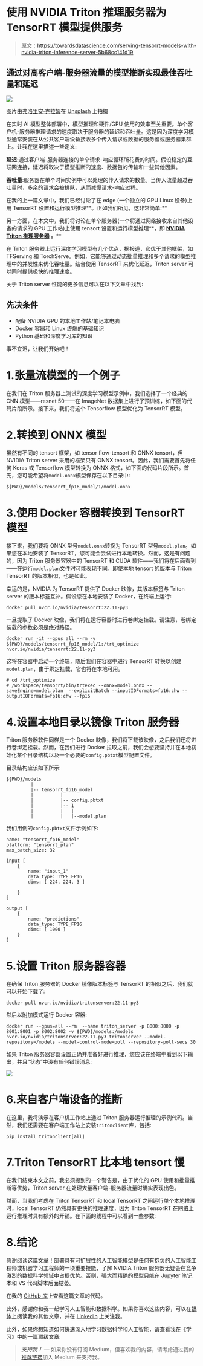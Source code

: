# 使用 NVIDIA Triton 推理服务器为 TensorRT 模型提供服务

> 原文：<https://towardsdatascience.com/serving-tensorrt-models-with-nvidia-triton-inference-server-5b68cc141d19>

## 通过对高客户端-服务器流量的模型推断实现最佳吞吐量和延迟

![](img/6ea970a4e34c4ba7352dab9249fd2f8c.png)

图片由[弗洛里安·克拉姆](https://unsplash.com/@floriankrumm)在 [Unsplash](https://unsplash.com/) 上拍摄

在实时 AI 模型整体部署中，模型推理和硬件/GPU 使用的效率至关重要。单个客户机-服务器推理请求的速度取决于服务器的延迟和吞吐量。这是因为深度学习模型通常安装在从公共客户端设备接收多个传入请求或数据的服务器或服务器集群上。让我在这里描述一些定义:

**延迟**:通过客户端-服务器连接的单个请求-响应循环所花费的时间。假设稳定的互联网连接，延迟将取决于模型推断的速度、数据包的传输和一些其他因素。

**吞吐量**:服务器在单个时间实例中可以处理的传入请求的数量。当传入流量超过吞吐量时，多余的请求会被排队，从而减慢请求-响应过程。

在我的上一篇文章中，我们已经讨论了在 edge (一个独立的 GPU Linux 设备)上用 TensorRT 设置和运行模型推理**。正如我们所见，这非常简单:**

[](https://medium.com/mlearning-ai/running-tensorflow-model-on-edge-with-tensorrt-for-fast-inference-4dcad300a523)  

另一方面，在本文中，我们将讨论在单个服务器(一个将通过网络接收来自其他设备的请求的 GPU 工作站)上使用 tensort 设置和运行模型推理**，即 [**NVIDIA Triton 推理服务器**](https://developer.nvidia.com/nvidia-triton-inference-server) **。****

在 Triton 服务器上运行深度学习模型有几个优点，据报道，它优于其他框架，如 TFServing 和 TorchServe。例如，它能够通过动态批量推理和多个请求的模型推理中的并发性来优化吞吐量。结合使用 TensorRT 来优化延迟，Triton server 可以同时提供极快的推理速度。

关于 Triton server 性能的更多信息可以在以下文章中找到:

  [](https://developer.nvidia.com/blog/nvidia-serves-deep-learning-inference/)  

## 先决条件

*   配备 NVIDIA GPU 的本地工作站/笔记本电脑
*   Docker 容器和 Linux 终端的基础知识
*   Python 基础和深度学习库的知识

事不宜迟，让我们开始吧！

# 1.张量流模型的一个例子

在我们在 Triton 服务器上测试的深度学习模型示例中，我们选择了一个经典的 CNN 模型——resnet 50——在 ImageNet 数据集上进行了预训练，如下面的代码片段所示。接下来，我们将这个 Tensorflow 模型优化为 TensorRT 模型。

# 2.转换到 ONNX 模型

虽然有不同的 tensort 框架，如 tensor flow-tensort 和 ONNX tensort，但 NVIDIA Triton server 采用的框架只有 ONNX tensort。因此，我们需要首先将任何 Keras 或 Tensorflow 模型转换为 ONNX 格式，如下面的代码片段所示。首先，您可能希望将`model.onnx`模型保存在以下目录中:

```
${PWD}/models/tensorrt_fp16_model/1/model.onnx
```

# 3.使用 Docker 容器转换到 TensorRT 模型

接下来，我们要将 ONNX 型号`model.onnx`转换为 TensorRT 型号`model.plan`。如果您在本地安装了 TensorRT，您可能会尝试进行本地转换。然而，这是有问题的，因为 Triton 服务器容器中的 TensorRT 和 CUDA 软件——我们将在后面看到——在运行`model.plan`文件时可能表现不同。即使本地 tensort 的版本与 Triton TensorRT 的版本相似，也是如此。

幸运的是，NVIDIA 为 TensorRT 提供了 Docker 映像，其版本标签与 Triton server 的版本标签互补。假设您在本地安装了 Docker，在终端上运行:

```
docker pull nvcr.io/nvidia/tensorrt:22.11-py3
```

一旦提取了 Docker 映像，我们将在运行容器时进行卷绑定挂载。请注意，卷绑定装载的参数必须是绝对路径。

```
docker run -it --gpus all --rm -v ${PWD}/models/tensorrt_fp16_model/1:/trt_optimize nvcr.io/nvidia/tensorrt:22.11-py3
```

这将在容器中启动一个终端，随后我们在容器中进行 TensorRT 转换以创建`model.plan`，由于绑定挂载，它也将在本地可用。

```
# cd /trt_optimize
# /workspace/tensorrt/bin/trtexec --onnx=model.onnx --saveEngine=model.plan  --explicitBatch --inputIOFormats=fp16:chw --outputIOFormats=fp16:chw --fp16
```

# 4.设置本地目录以镜像 Triton 服务器

Triton 服务器软件同样是一个 Docker 映像，我们将下载该映像，之后我们还将进行卷绑定挂载。然而，在我们进行 Docker 拉取之前，我们会想要坚持并在本地初始化某个目录结构以及一个必要的`config.pbtxt`模型配置文件。

目录结构应该如下所示:

```
${PWD}/models
         |
         |-- tensorrt_fp16_model
         |          |
         |          |-- config.pbtxt
         |          |-- 1
         |          |   |
         |          |   |--model.plan
```

我们用例的`config.pbtxt`文件示例如下:

```
name: "tensorrt_fp16_model"
platform: "tensorrt_plan"
max_batch_size: 32

input [ 
    {
        name: "input_1"
        data_type: TYPE_FP16
        dims: [ 224, 224, 3 ]

    }
]

output [
    {
        name: "predictions"
        data_type: TYPE_FP16
        dims: [ 1000 ]
    }
]
```

# 5.设置 Triton 服务器容器

在确保 Triton 服务器的 Docker 镜像版本标签与 TensorRT 的相似之后，我们就可以开始下载了:

```
docker pull nvcr.io/nvidia/tritonserver:22.11-py3
```

然后以附加模式运行 Docker 容器:

```
docker run --gpus=all --rm  --name triton_server -p 8000:8000 -p 8001:8001 -p 8002:8002 -v ${PWD}/models:/models nvcr.io/nvidia/tritonserver:22.11-py3 tritonserver --model-repository=/models --model-control-mode=poll --repository-poll-secs 30
```

如果 Triton 服务器容器设置正确并准备好进行推理，您应该在终端中看到以下输出，并且“状态”中没有任何错误消息:

![](img/8e22716aca8344308debafcbe5c3861d.png)

# 6.来自客户端设备的推断

在这里，我将演示在客户机工作站上通过 Triton 服务器运行推理的示例代码。当然，我们还需要在客户端工作站上安装`tritonclient`库，包括:

```
pip install tritonclient[all]
```

# 7.Triton TensorRT 比本地 tensort 慢

在我们结束本文之前，我必须提到的一个警告是，由于优化的 GPU 使用和批量推断等优势，Triton server 在处理大量客户端-服务器流量时确实表现出色。

然而，当我们考虑在 Triton TensorRT 和 local TensorRT 之间运行单个本地推理时，local TensorRT 仍然具有更快的推理速度，因为 Triton TensorRT 在网络上运行推理时具有额外的开销。在下面的线程中可以看到一些参数:

[](https://github.com/triton-inference-server/server/issues/4812)  

# 8.结论

感谢阅读这篇文章！部署具有可扩展性的人工智能模型是任何有抱负的人工智能工程师或机器学习工程师的一项重要技能，了解 NVIDIA Triton 服务器无疑会在竞争激烈的数据科学领域中占据优势。否则，强大而精确的模型只能在 Jupyter 笔记本和 VS 代码脚本后面枯萎。

在我的 [GitHub 库](https://github.com/tanpengshi/NVIDIA_Triton_Server_TensorRT)上查看这篇文章的代码。

此外，感谢你和我一起学习人工智能和数据科学。如果你喜欢这些内容，可以在[媒体](https://tanpengshi.medium.com/)上阅读我的其他文章，并在 [LinkedIn](https://www.linkedin.com/in/tanpengshi/) 上关注我。

此外，如果你想知道如何快速深入地学习数据科学和人工智能，请查看我在《学习》中的一篇顶级文章:

[](/a-brief-guide-to-effective-learning-in-data-science-637de316da0e)  

> ***支持我！*** *—* 如果你没有订阅 Medium，但喜欢我的内容，请考虑通过我的[推荐链接](https://tanpengshi.medium.com/membership)加入 Medium 来支持我。

[](https://tanpengshi.medium.com/membership) 